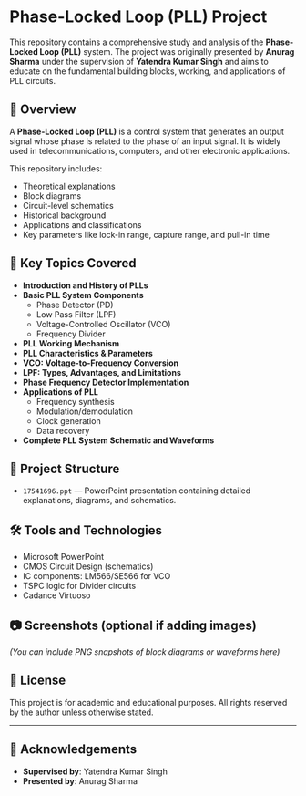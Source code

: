 # Phase-Locked Loop (PLL) Project

This repository contains a comprehensive study and analysis of the **Phase-Locked Loop (PLL)** system. The project was originally presented by **Anurag Sharma** under the supervision of **Yatendra Kumar Singh** and aims to educate on the fundamental building blocks, working, and applications of PLL circuits.

## 📘 Overview

A **Phase-Locked Loop (PLL)** is a control system that generates an output signal whose phase is related to the phase of an input signal. It is widely used in telecommunications, computers, and other electronic applications.

This repository includes:
- Theoretical explanations
- Block diagrams
- Circuit-level schematics
- Historical background
- Applications and classifications
- Key parameters like lock-in range, capture range, and pull-in time

## 🧠 Key Topics Covered

- **Introduction and History of PLLs**
- **Basic PLL System Components**
  - Phase Detector (PD)
  - Low Pass Filter (LPF)
  - Voltage-Controlled Oscillator (VCO)
  - Frequency Divider
- **PLL Working Mechanism**
- **PLL Characteristics & Parameters**
- **VCO: Voltage-to-Frequency Conversion**
- **LPF: Types, Advantages, and Limitations**
- **Phase Frequency Detector Implementation**
- **Applications of PLL**
  - Frequency synthesis
  - Modulation/demodulation
  - Clock generation
  - Data recovery
- **Complete PLL System Schematic and Waveforms**

## 🧩 Project Structure

- `17541696.ppt` — PowerPoint presentation containing detailed explanations, diagrams, and schematics.

## 🛠 Tools and Technologies

- Microsoft PowerPoint
- CMOS Circuit Design (schematics)
- IC components: LM566/SE566 for VCO
- TSPC logic for Divider circuits
- Cadance Virtuoso

## 📷 Screenshots (optional if adding images)

*(You can include PNG snapshots of block diagrams or waveforms here)*

## 📜 License

This project is for academic and educational purposes. All rights reserved by the author unless otherwise stated.

---

## 🙌 Acknowledgements

- **Supervised by**: Yatendra Kumar Singh
- **Presented by**: Anurag Sharma

